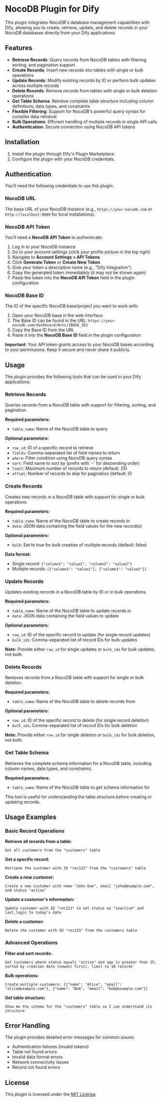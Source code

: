 # NocoDB Plugin for Dify

This plugin integrates NocoDB's database management capabilities with Dify, allowing you to create, retrieve, update, and delete records in your NocoDB databases directly from your Dify applications.

## Features

- **Retrieve Records**: Query records from NocoDB tables with filtering, sorting, and pagination support
- **Create Records**: Insert new records into tables with single or bulk operations
- **Update Records**: Modify existing records by ID or perform bulk updates across multiple records
- **Delete Records**: Remove records from tables with single or bulk deletion operations
- **Get Table Schema**: Retrieve complete table structure including column definitions, data types, and constraints
- **Flexible Filtering**: Support for NocoDB's powerful query syntax for complex data retrieval
- **Bulk Operations**: Efficient handling of multiple records in single API calls
- **Authentication**: Secure connection using NocoDB API tokens

## Installation

1. Install the plugin through Dify's Plugin Marketplace.
2. Configure the plugin with your NocoDB credentials.

## Authentication

You'll need the following credentials to use this plugin:

### NocoDB URL
The base URL of your NocoDB instance (e.g., `https://your-nocodb.com` or `http://localhost:8080` for local installations).

### NocoDB API Token
You'll need a **NocoDB API Token** to authenticate:

1. Log in to your NocoDB instance
2. Go to your account settings (click your profile picture in the top right)
3. Navigate to **Account Settings > API Tokens**
4. Click **Generate Token** or **Create New Token**
5. Give your token a descriptive name (e.g., "Dify Integration")
6. Copy the generated token immediately (it may not be shown again)
7. Paste the token into the **NocoDB API Token** field in the plugin configuration

### NocoDB Base ID
The ID of the specific NocoDB base/project you want to work with:

1. Open your NocoDB base in the web interface
2. The Base ID can be found in the URL: `https://your-nocodb.com/dashboard/#/nc/{BASE_ID}`
3. Copy the Base ID from the URL
4. Paste it into the **NocoDB Base ID** field in the plugin configuration

**Important**: Your API token grants access to your NocoDB bases according to your permissions. Keep it secure and never share it publicly.

## Usage

The plugin provides the following tools that can be used in your Dify applications:

### Retrieve Records

Queries records from a NocoDB table with support for filtering, sorting, and pagination.

**Required parameters:**
- `table_name`: Name of the NocoDB table to query

**Optional parameters:**
- `row_id`: ID of a specific record to retrieve
- `fields`: Comma-separated list of field names to return
- `where`: Filter condition using NocoDB query syntax
- `sort`: Field name to sort by (prefix with '-' for descending order)
- `limit`: Maximum number of records to return (default: 25)
- `offset`: Number of records to skip for pagination (default: 0)

### Create Records

Creates new records in a NocoDB table with support for single or bulk operations.

**Required parameters:**
- `table_name`: Name of the NocoDB table to create records in
- `data`: JSON data containing the field values for the new record(s)

**Optional parameters:**
- `bulk`: Set to true for bulk creation of multiple records (default: false)

**Data format:**
- Single record: `{"column1": "value1", "column2": "value2"}`
- Multiple records: `[{"column1": "value1"}, {"column1": "value2"}]`

### Update Records

Updates existing records in a NocoDB table by ID or in bulk operations.

**Required parameters:**
- `table_name`: Name of the NocoDB table to update records in
- `data`: JSON data containing the field values to update

**Optional parameters:**
- `row_id`: ID of the specific record to update (for single record updates)
- `bulk_ids`: Comma-separated list of record IDs for bulk updates

**Note:** Provide either `row_id` for single updates or `bulk_ids` for bulk updates, not both.

### Delete Records

Removes records from a NocoDB table with support for single or bulk deletion.

**Required parameters:**
- `table_name`: Name of the NocoDB table to delete records from

**Optional parameters:**
- `row_id`: ID of the specific record to delete (for single record deletion)
- `bulk_ids`: Comma-separated list of record IDs for bulk deletion

**Note:** Provide either `row_id` for single deletion or `bulk_ids` for bulk deletion, not both.

### Get Table Schema

Retrieves the complete schema information for a NocoDB table, including column names, data types, and constraints.

**Required parameters:**
- `table_name`: Name of the NocoDB table to get schema information for

This tool is useful for understanding the table structure before creating or updating records.

## Usage Examples

### Basic Record Operations

**Retrieve all records from a table:**
```
Get all customers from the "customers" table
```

**Get a specific record:**
```
Retrieve the customer with ID "rec123" from the "customers" table
```

**Create a new customer:**
```
Create a new customer with name "John Doe", email "john@example.com", and status "active"
```

**Update a customer's information:**
```
Update customer with ID "rec123" to set status as "inactive" and last_login to today's date
```

**Delete a customer:**
```
Delete the customer with ID "rec123" from the customers table
```

### Advanced Operations

**Filter and sort records:**
```
Get customers where status equals "active" and age is greater than 25, sorted by creation date (newest first), limit to 10 records
```

**Bulk operations:**
```
Create multiple customers: [{"name": "Alice", "email": "alice@example.com"}, {"name": "Bob", "email": "bob@example.com"}]
```

**Get table structure:**
```
Show me the schema for the "customers" table so I can understand its structure
```

## Error Handling

The plugin provides detailed error messages for common issues:
- Authentication failures (invalid tokens)
- Table not found errors
- Invalid data format errors
- Network connectivity issues
- Record not found errors

## License

This plugin is licensed under the [MIT License](LICENSE).



